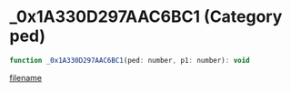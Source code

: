 # _0x1A330D297AAC6BC1 (Category ped)

```js
function _0x1A330D297AAC6BC1(ped: number, p1: number): void
```

[filename](_0x1A330D297AAC6BC1_m.md ':include')